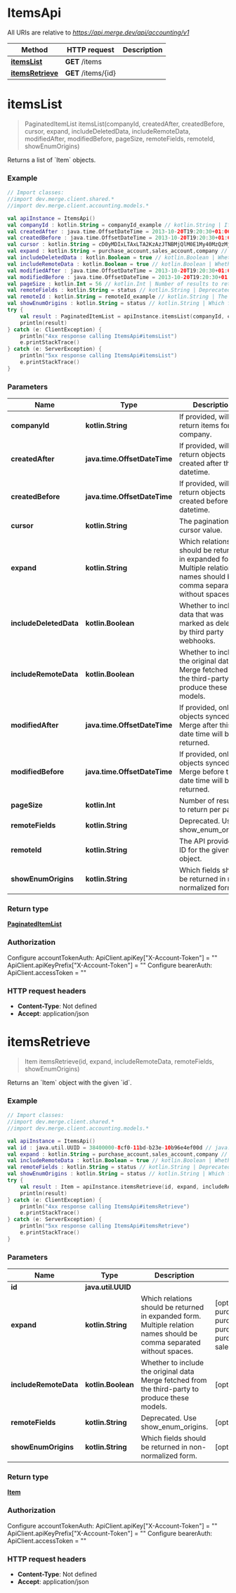# ItemsApi

All URIs are relative to *https://api.merge.dev/api/accounting/v1*

Method | HTTP request | Description
------------- | ------------- | -------------
[**itemsList**](ItemsApi.md#itemsList) | **GET** /items | 
[**itemsRetrieve**](ItemsApi.md#itemsRetrieve) | **GET** /items/{id} | 


<a name="itemsList"></a>
# **itemsList**
> PaginatedItemList itemsList(companyId, createdAfter, createdBefore, cursor, expand, includeDeletedData, includeRemoteData, modifiedAfter, modifiedBefore, pageSize, remoteFields, remoteId, showEnumOrigins)



Returns a list of &#x60;Item&#x60; objects.

### Example
```kotlin
// Import classes:
//import dev.merge.client.shared.*
//import dev.merge.client.accounting.models.*

val apiInstance = ItemsApi()
val companyId : kotlin.String = companyId_example // kotlin.String | If provided, will only return items for this company.
val createdAfter : java.time.OffsetDateTime = 2013-10-20T19:20:30+01:00 // java.time.OffsetDateTime | If provided, will only return objects created after this datetime.
val createdBefore : java.time.OffsetDateTime = 2013-10-20T19:20:30+01:00 // java.time.OffsetDateTime | If provided, will only return objects created before this datetime.
val cursor : kotlin.String = cD0yMDIxLTAxLTA2KzAzJTNBMjQlM0E1My40MzQzMjYlMkIwMCUzQTAw // kotlin.String | The pagination cursor value.
val expand : kotlin.String = purchase_account,sales_account,company // kotlin.String | Which relations should be returned in expanded form. Multiple relation names should be comma separated without spaces.
val includeDeletedData : kotlin.Boolean = true // kotlin.Boolean | Whether to include data that was marked as deleted by third party webhooks.
val includeRemoteData : kotlin.Boolean = true // kotlin.Boolean | Whether to include the original data Merge fetched from the third-party to produce these models.
val modifiedAfter : java.time.OffsetDateTime = 2013-10-20T19:20:30+01:00 // java.time.OffsetDateTime | If provided, only objects synced by Merge after this date time will be returned.
val modifiedBefore : java.time.OffsetDateTime = 2013-10-20T19:20:30+01:00 // java.time.OffsetDateTime | If provided, only objects synced by Merge before this date time will be returned.
val pageSize : kotlin.Int = 56 // kotlin.Int | Number of results to return per page.
val remoteFields : kotlin.String = status // kotlin.String | Deprecated. Use show_enum_origins.
val remoteId : kotlin.String = remoteId_example // kotlin.String | The API provider's ID for the given object.
val showEnumOrigins : kotlin.String = status // kotlin.String | Which fields should be returned in non-normalized form.
try {
    val result : PaginatedItemList = apiInstance.itemsList(companyId, createdAfter, createdBefore, cursor, expand, includeDeletedData, includeRemoteData, modifiedAfter, modifiedBefore, pageSize, remoteFields, remoteId, showEnumOrigins)
    println(result)
} catch (e: ClientException) {
    println("4xx response calling ItemsApi#itemsList")
    e.printStackTrace()
} catch (e: ServerException) {
    println("5xx response calling ItemsApi#itemsList")
    e.printStackTrace()
}
```

### Parameters

Name | Type | Description  | Notes
------------- | ------------- | ------------- | -------------
 **companyId** | **kotlin.String**| If provided, will only return items for this company. | [optional]
 **createdAfter** | **java.time.OffsetDateTime**| If provided, will only return objects created after this datetime. | [optional]
 **createdBefore** | **java.time.OffsetDateTime**| If provided, will only return objects created before this datetime. | [optional]
 **cursor** | **kotlin.String**| The pagination cursor value. | [optional]
 **expand** | **kotlin.String**| Which relations should be returned in expanded form. Multiple relation names should be comma separated without spaces. | [optional] [enum: company, purchase_account, purchase_account,company, purchase_account,sales_account, purchase_account,sales_account,company, sales_account, sales_account,company]
 **includeDeletedData** | **kotlin.Boolean**| Whether to include data that was marked as deleted by third party webhooks. | [optional]
 **includeRemoteData** | **kotlin.Boolean**| Whether to include the original data Merge fetched from the third-party to produce these models. | [optional]
 **modifiedAfter** | **java.time.OffsetDateTime**| If provided, only objects synced by Merge after this date time will be returned. | [optional]
 **modifiedBefore** | **java.time.OffsetDateTime**| If provided, only objects synced by Merge before this date time will be returned. | [optional]
 **pageSize** | **kotlin.Int**| Number of results to return per page. | [optional]
 **remoteFields** | **kotlin.String**| Deprecated. Use show_enum_origins. | [optional] [enum: status]
 **remoteId** | **kotlin.String**| The API provider&#39;s ID for the given object. | [optional]
 **showEnumOrigins** | **kotlin.String**| Which fields should be returned in non-normalized form. | [optional] [enum: status]

### Return type

[**PaginatedItemList**](PaginatedItemList.md)

### Authorization


Configure accountTokenAuth:
    ApiClient.apiKey["X-Account-Token"] = ""
    ApiClient.apiKeyPrefix["X-Account-Token"] = ""
Configure bearerAuth:
    ApiClient.accessToken = ""

### HTTP request headers

 - **Content-Type**: Not defined
 - **Accept**: application/json

<a name="itemsRetrieve"></a>
# **itemsRetrieve**
> Item itemsRetrieve(id, expand, includeRemoteData, remoteFields, showEnumOrigins)



Returns an &#x60;Item&#x60; object with the given &#x60;id&#x60;.

### Example
```kotlin
// Import classes:
//import dev.merge.client.shared.*
//import dev.merge.client.accounting.models.*

val apiInstance = ItemsApi()
val id : java.util.UUID = 38400000-8cf0-11bd-b23e-10b96e4ef00d // java.util.UUID | 
val expand : kotlin.String = purchase_account,sales_account,company // kotlin.String | Which relations should be returned in expanded form. Multiple relation names should be comma separated without spaces.
val includeRemoteData : kotlin.Boolean = true // kotlin.Boolean | Whether to include the original data Merge fetched from the third-party to produce these models.
val remoteFields : kotlin.String = status // kotlin.String | Deprecated. Use show_enum_origins.
val showEnumOrigins : kotlin.String = status // kotlin.String | Which fields should be returned in non-normalized form.
try {
    val result : Item = apiInstance.itemsRetrieve(id, expand, includeRemoteData, remoteFields, showEnumOrigins)
    println(result)
} catch (e: ClientException) {
    println("4xx response calling ItemsApi#itemsRetrieve")
    e.printStackTrace()
} catch (e: ServerException) {
    println("5xx response calling ItemsApi#itemsRetrieve")
    e.printStackTrace()
}
```

### Parameters

Name | Type | Description  | Notes
------------- | ------------- | ------------- | -------------
 **id** | **java.util.UUID**|  |
 **expand** | **kotlin.String**| Which relations should be returned in expanded form. Multiple relation names should be comma separated without spaces. | [optional] [enum: company, purchase_account, purchase_account,company, purchase_account,sales_account, purchase_account,sales_account,company, sales_account, sales_account,company]
 **includeRemoteData** | **kotlin.Boolean**| Whether to include the original data Merge fetched from the third-party to produce these models. | [optional]
 **remoteFields** | **kotlin.String**| Deprecated. Use show_enum_origins. | [optional] [enum: status]
 **showEnumOrigins** | **kotlin.String**| Which fields should be returned in non-normalized form. | [optional] [enum: status]

### Return type

[**Item**](Item.md)

### Authorization


Configure accountTokenAuth:
    ApiClient.apiKey["X-Account-Token"] = ""
    ApiClient.apiKeyPrefix["X-Account-Token"] = ""
Configure bearerAuth:
    ApiClient.accessToken = ""

### HTTP request headers

 - **Content-Type**: Not defined
 - **Accept**: application/json

